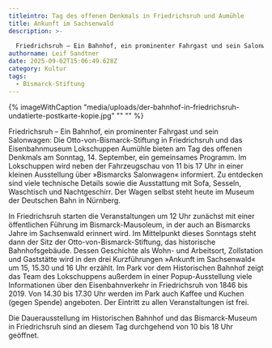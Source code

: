 ```yaml
---
titleintro: Tag des offenen Denkmals in Friedrichsruh und Aumühle
title: Ankunft im Sachsenwald
description: >-
  
  Friedrichsruh – Ein Bahnhof, ein prominenter Fahrgast und sein Salonwagen: Die Otto-von-Bismarck-Stiftung in Friedrichsruh und das Eisenbahnmuseum Lokschuppen Aumühle bieten am Tag des offenen Denkmals am Sonntag, 14. September, ein gemeinsames Programm. 
authorname: Leif Sandtner
date: 2025-09-02T15:06:49.628Z
category: Kultur
tags:
  - Bismarck-Stiftung
---
```

{% imageWithCaption "media/uploads/der-bahnhof-in-friedrichsruh-undatierte-postkarte-kopie.jpg" "" "" %}

Friedrichsruh – Ein Bahnhof, ein prominenter Fahrgast und sein Salonwagen: Die Otto-von-Bismarck-Stiftung in Friedrichsruh und das Eisenbahnmuseum Lokschuppen Aumühle bieten am Tag des offenen Denkmals am Sonntag, 14. September, ein gemeinsames Programm. Im Lokschuppen wird neben der Fahrzeugschau von 11 bis 17 Uhr in einer kleinen Ausstellung über »Bismarcks Salonwagen« informiert. Zu entdecken sind viele technische Details sowie die Ausstattung mit Sofa, Sesseln, Waschtisch und Nachtgeschirr. Der Wagen selbst steht heute im Museum der Deutschen Bahn in Nürnberg.

In Friedrichsruh starten die Veranstaltungen um 12 Uhr zunächst mit einer öffentlichen Führung im Bismarck-Mausoleum, in der auch an Bismarcks Jahre im Sachsenwald erinnert wird. Im Mittelpunkt dieses Sonntags steht dann der Sitz der Otto-von-Bismarck-Stiftung, das historische Bahnhofsgebäude. Dessen Geschichte als Wohn- und Arbeitsort, Zollstation und Gaststätte wird in den drei Kurzführungen »Ankunft im Sachsenwald« um 15, 15.30 und 16 Uhr erzählt. Im Park vor dem Historischen Bahnhof zeigt das Team des Lokschuppens außerdem in einer Popup-Ausstellung viele Informationen über den Eisenbahnverkehr in Friedrichsruh von 1846 bis 2019. Von 14.30 bis 17.30 Uhr werden im Park auch Kaffee und Kuchen (gegen Spende) angeboten. Der Eintritt zu allen Veranstaltungen ist frei.

Die Dauerausstellung im Historischen Bahnhof und das Bismarck-Museum in Friedrichsruh sind an diesem Tag durchgehend von 10 bis 18 Uhr geöffnet.
